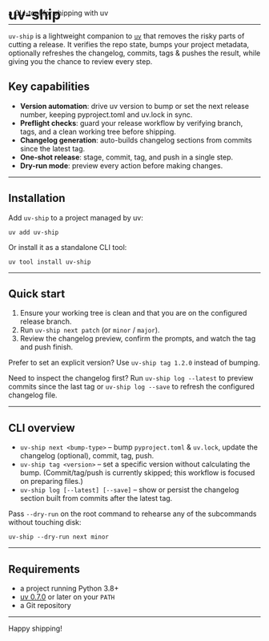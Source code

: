 # uv-ship
<div style="margin-top:-3rem; display:block;">
a CLI-tool for shipping with uv
</div>

---
`uv-ship` is a lightweight companion to [`uv`](https://docs.astral.sh/uv/) that removes the risky parts of cutting a release. It verifies the repo state, bumps your project metadata, optionally refreshes the changelog, commits, tags & pushes the result, while giving you the chance to review every step.

## Key capabilities
- **Version automation**: drive uv version to bump or set the next release number, keeping pyproject.toml and uv.lock in sync.
- **Preflight checks**: guard your release workflow by verifying branch, tags, and a clean working tree before shipping.
- **Changelog generation**: auto-builds changelog sections from commits since the latest tag.
- **One-shot release**: stage, commit, tag, and push in a single step.
- **Dry-run mode**: preview every action before making changes.

---
## Installation
Add `uv-ship` to a project managed by uv:

```console
uv add uv-ship
```

Or install it as a standalone CLI tool:

```console
uv tool install uv-ship
```

---
## Quick start
1. Ensure your working tree is clean and that you are on the configured release branch.
2. Run `uv-ship next patch` (or `minor` / `major`).
3. Review the changelog preview, confirm the prompts, and watch the tag and push finish.

Prefer to set an explicit version? Use `uv-ship tag 1.2.0` instead of bumping.

Need to inspect the changelog first? Run `uv-ship log --latest` to preview commits since the last tag or `uv-ship log --save` to refresh the configured changelog file.

---
## CLI overview
- `uv-ship next <bump-type>` – bump `pyproject.toml` & `uv.lock`, update the changelog (optional), commit, tag, push.
- `uv-ship tag <version>` – set a specific version without calculating the bump. (Commit/tag/push is currently skipped; this workflow is focused on preparing files.)
- `uv-ship log [--latest] [--save]` – show or persist the changelog section built from commits after the latest tag.

Pass `--dry-run` on the root command to rehearse any of the subcommands without touching disk:

```console
uv-ship --dry-run next minor
```

---
## Requirements
- a project running Python 3.8+
- [uv 0.7.0](https://docs.astral.sh/uv/) or later on your `PATH`
- a Git repository

---

Happy shipping!
